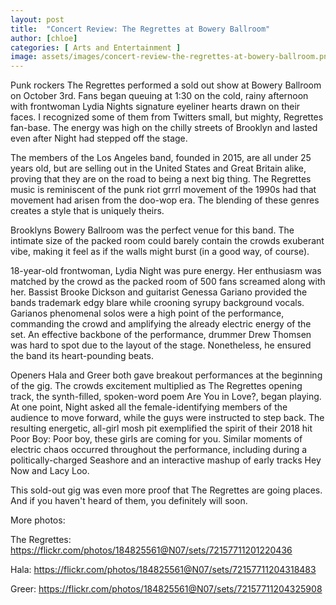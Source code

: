 ```yaml
---
layout: post
title:  "Concert Review: The Regrettes at Bowery Ballroom"
author: [chloe]
categories: [ Arts and Entertainment ]
image: assets/images/concert-review-the-regrettes-at-bowery-ballroom.png
---
```


Punk rockers The Regrettes performed a sold out show at Bowery Ballroom on October 3rd. Fans began queuing at 1:30 on the cold, rainy afternoon with frontwoman Lydia Nights signature eyeliner hearts drawn on their faces. I recognized some of them from Twitters small, but mighty, Regrettes fan-base. The energy was high on the chilly streets of Brooklyn and lasted even after Night had stepped off the stage.   

 

The members of the Los Angeles band, founded in 2015, are all under 25 years old, but are  selling out in the United States and Great Britain alike, proving that they are on the road to being a next big thing. The Regrettes music is reminiscent of the punk riot grrrl movement of the 1990s had that movement had arisen from the doo-wop era. The blending of these genres creates a style that is uniquely theirs. 

Brooklyns Bowery Ballroom was the perfect venue for this band. The intimate size of the packed room could barely contain the crowds exuberant vibe, making it feel as if the walls might burst (in a good way, of course). 

 

18-year-old frontwoman, Lydia Night was pure energy. Her enthusiasm was matched by the crowd as the packed room of 500 fans screamed along with her. Bassist Brooke Dickson and guitarist Genessa Gariano provided the bands trademark edgy blare while crooning syrupy background vocals. Garianos phenomenal solos were a high point of the performance, commanding the crowd and amplifying the already electric energy of the set. An effective backbone of the performance, drummer Drew Thomsen was hard to spot due to the layout of the stage.  Nonetheless, he ensured the band its heart-pounding beats.

 

Openers Hala and Greer both gave breakout performances at the beginning of the gig. The crowds excitement multiplied as The Regrettes opening track, the synth-filled, spoken-word poem Are You in Love?, began playing. At one point, Night asked all the female-identifying members of the audience to move forward, while the guys were instructed to step back. The resulting energetic, all-girl mosh pit exemplified the spirit of their 2018 hit Poor Boy: Poor boy, these girls are coming for you. Similar moments of electric chaos occurred throughout the performance, including during a politically-charged Seashore and an interactive mashup of early tracks Hey Now and Lacy Loo.

 

 

This sold-out gig was even more proof that The Regrettes are going places. And if you haven't heard of them, you definitely will soon.

 

More photos:

The Regrettes: https://flickr.com/photos/184825561@N07/sets/72157711201220436

 

Hala: https://flickr.com/photos/184825561@N07/sets/72157711204318483

 

Greer: https://flickr.com/photos/184825561@N07/sets/72157711204325908




 

 

 

 

 


